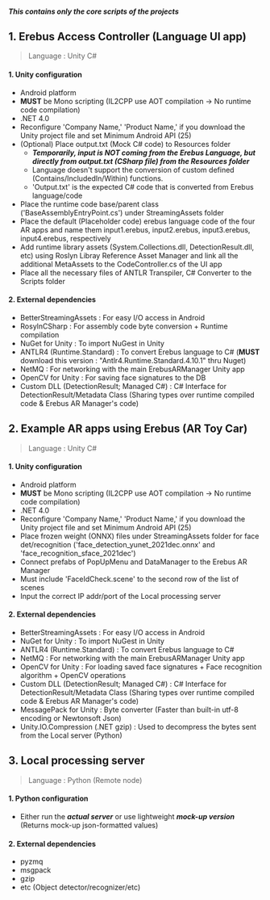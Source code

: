 
####  *This contains only the core scripts of the projects*

## 1. Erebus Access Controller (Language UI app)
> Language : Unity C# 

#### 1.  Unity configuration
- Android platform
- **MUST** be Mono scripting  (IL2CPP use AOT compilation -> No runtime code compilation)
- .NET 4.0
- Reconfigure 'Company Name,' 'Product Name,' if you download the Unity project file and set Minimum Android API (25) 
- (Optional) Place output.txt (Mock C# code) to Resources folder
  - ***Temporarily, input is NOT coming from the Erebus Language, but directly from output.txt (CSharp file) from the Resources folder***
  - Language doesn't support the conversion of custom defined (Contains/IncludedIn/Within) functions. 
  - 'Output.txt' is the expected C# code that is converted from Erebus language/code
- Place the runtime code base/parent class ('BaseAssemblyEntryPoint.cs') under StreamingAssets folder
- Place the default (Placeholder code) erebus language code of the four AR apps and name them
input1.erebus, input2.erebus, input3.erebus, input4.erebus, respectively
- Add runtime library assets (System.Collections.dll, DetectionResult.dll, etc) using Roslyn Libray Reference Asset Manager and link all the additional MetaAssets to the CodeController.cs of the UI app
- Place all the necessary files of ANTLR Transpiler, C# Converter to the Scripts folder

#### 2.  External dependencies
- BetterStreamingAssets : For easy I/O access in Android
- RosylnCSharp : For assembly code byte conversion + Runtime compilation
- NuGet for Unity : To import NuGest in Unity
- ANTLR4 (Runtime.Standard) : To convert Erebus language to C# (**MUST** download this version : "Antlr4.Runtime.Standard.4.10.1" thru Nuget)
- NetMQ : For networking with the main ErebusARManager Unity app
- OpenCV for Unity : For saving face signatures to the DB
- Custom DLL (DetectionResult; Managed C#) : C# Interface for DetectionResult/Metadata Class 
(Sharing types over runtime compiled code & Erebus AR Manager's code)

## 2. Example AR apps using Erebus (AR Toy Car)

> Language : Unity C# 

#### 1.  Unity configuration
- Android platform
- **MUST** be Mono scripting (IL2CPP use AOT compilation -> No runtime code compilation)
- .NET 4.0
- Reconfigure 'Company Name,' 'Product Name,' if you download the Unity project file and set Minimum Android API (25) 
- Place frozen weight (ONNX) files under StreamingAssets folder for face det/recognition 
('face_detection_yunet_2021dec.onnx' and 'face_recognition_sface_2021dec')
- Connect prefabs of PopUpMenu and DataManager to the Erebus AR Manager
- Must include 'FaceIdCheck.scene' to the second row of the list of scenes
- Input the correct IP addr/port of the Local processing server

#### 2.  External dependencies
- BetterStreamingAssets : For easy I/O access in Android
- NuGet for Unity : To import NuGest in Unity
- ANTLR4 (Runtime.Standard) : To convert Erebus language to C#
- NetMQ : For networking with the main ErebusARManager Unity app
- OpenCV for Unity : For loading saved face signatures + Face recognition algorithm + OpenCV operations
- Custom DLL (DetectionResult; Managed C#) : C# Interface for DetectionResult/Metadata Class 
(Sharing types over runtime compiled code & Erebus AR Manager's code)
- MessagePack for Unity : Byte converter (Faster than built-in utf-8 encoding or Newtonsoft Json)
- Unity.IO.Compression (.NET gzip) : Used to decompress the bytes sent from the Local server (Python)

## 3. Local processing server
> Language : Python (Remote node)

#### 1.  Python configuration
- Either run the ***actual server*** or use lightweight ***mock-up version*** (Returns mock-up json-formatted values)

#### 2.  External dependencies
- pyzmq
- msgpack
- gzip
- etc (Object detector/recognizer/etc)
